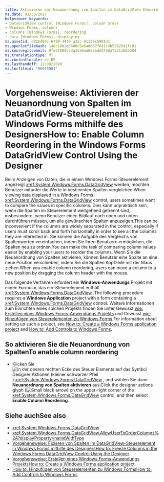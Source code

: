 ```yaml
---
title: Aktivieren der Neuanordnung von Spalten im DataGridView-Steuerelement mithilfe des Designers
ms.date: 03/30/2017
helpviewer_keywords:
- DataGridView control [Windows Forms], column order
- Windows Forms, columns
- columns [Windows Forms], reordering
- data [Windows Forms], displaying
ms.assetid: d82bd69c-6799-4439-a32c-91139c5901d1
ms.openlocfilehash: 14dc1081a8608c6e6add67f641c4b55825d2fc81
ms.sourcegitcommit: 9f6df084c53a3da0ea657ed0d708a72213683084
ms.translationtype: MT
ms.contentlocale: de-DE
ms.lasthandoff: 12/09/2020
ms.locfileid: "96976001"
---
```

# <a name="how-to-enable-column-reordering-in-the-windows-forms-datagridview-control-using-the-designer"></a><span data-ttu-id="53e06-102">Vorgehensweise: Aktivieren der Neuanordnung von Spalten im DataGridView-Steuerelement in Windows Forms mithilfe des Designers</span><span class="sxs-lookup"><span data-stu-id="53e06-102">How to: Enable Column Reordering in the Windows Forms DataGridView Control Using the Designer</span></span>
<span data-ttu-id="53e06-103">Beim Anzeigen von Daten, die in einem Windows Forms-Steuerelement angezeigt <xref:System.Windows.Forms.DataGridView> werden, möchten Benutzer mitunter die Werte in bestimmten Spalten vergleichen.</span><span class="sxs-lookup"><span data-stu-id="53e06-103">When viewing data displayed in a Windows Forms <xref:System.Windows.Forms.DataGridView> control, users sometimes want to compare the values in specific columns.</span></span> <span data-ttu-id="53e06-104">Dies kann unpraktisch sein, wenn die Spalten im Steuerelement weitgehend getrennt sind, insbesondere, wenn Benutzer einen Bildlauf nach oben und unten durchführen müssen, um alle gewünschten Spalten anzuzeigen.</span><span class="sxs-lookup"><span data-stu-id="53e06-104">This can be inconvenient if the columns are widely separated in the control, especially if users must scroll back and forth horizontally in order to see all the columns they are interested in.</span></span> <span data-ttu-id="53e06-105">Sie können die Aufgabe des Vergleichs von Spaltenwerten vereinfachen, indem Sie Ihren Benutzern ermöglichen, die Spalten neu zu ordnen.</span><span class="sxs-lookup"><span data-stu-id="53e06-105">You can make the task of comparing column values easier by enabling your users to reorder the columns.</span></span> <span data-ttu-id="53e06-106">Wenn Sie die Neuanordnung von Spalten aktivieren, können Benutzer eine Spalte an eine neue Position verschieben, indem Sie die Spalten Kopfzeile mit der Maus ziehen.</span><span class="sxs-lookup"><span data-stu-id="53e06-106">When you enable column reordering, users can move a column to a new position by dragging the column header with the mouse.</span></span>

 <span data-ttu-id="53e06-107">Das folgende Verfahren erfordert ein **Windows-Anwendungs** Projekt mit einem Formular, das ein-Steuerelement enthält <xref:System.Windows.Forms.DataGridView> .</span><span class="sxs-lookup"><span data-stu-id="53e06-107">The following procedure requires a **Windows Application** project with a form containing a <xref:System.Windows.Forms.DataGridView> control.</span></span> <span data-ttu-id="53e06-108">Weitere Informationen zum Einrichten eines solchen Projekts finden Sie unter Gewusst [wie: Erstellen eines Windows Forms-Anwendungs Projekts](/visualstudio/ide/step-1-create-a-windows-forms-application-project) und Gewusst [wie: Hinzufügen von Steuerelementen zu Windows Forms](how-to-add-controls-to-windows-forms.md).</span><span class="sxs-lookup"><span data-stu-id="53e06-108">For information about setting up such a project, see [How to: Create a Windows Forms application project](/visualstudio/ide/step-1-create-a-windows-forms-application-project) and [How to: Add Controls to Windows Forms](how-to-add-controls-to-windows-forms.md).</span></span>

## <a name="to-enable-column-reordering"></a><span data-ttu-id="53e06-109">So aktivieren Sie die Neuanordnung von Spalten</span><span class="sxs-lookup"><span data-stu-id="53e06-109">To enable column reordering</span></span>

- <span data-ttu-id="53e06-110">Klicken Sie ![ in der oberen rechten Ecke des Steuer Elements auf das Symbol Designer Aktionen (kleiner schwarzer Pfeil ](./media/designer-actions-glyph.gif) ) <xref:System.Windows.Forms.DataGridView> , und wählen Sie dann **Neuanordnung von Spalten aktivieren** aus.</span><span class="sxs-lookup"><span data-stu-id="53e06-110">Click the designer actions glyph (![Small black arrow](./media/designer-actions-glyph.gif)) on the upper-right corner of the <xref:System.Windows.Forms.DataGridView> control, and then select **Enable Column Reordering**.</span></span>

## <a name="see-also"></a><span data-ttu-id="53e06-111">Siehe auch</span><span class="sxs-lookup"><span data-stu-id="53e06-111">See also</span></span>

- <xref:System.Windows.Forms.DataGridView>
- <xref:System.Windows.Forms.DataGridView.AllowUserToOrderColumns%2A?displayProperty=nameWithType>
- [<span data-ttu-id="53e06-112">Vorgehensweise: Fixieren von Spalten im DataGridView-Steuerelement in Windows Forms mithilfe des Designers</span><span class="sxs-lookup"><span data-stu-id="53e06-112">How to: Freeze Columns in the Windows Forms DataGridView Control Using the Designer</span></span>](freeze-columns-in-the-datagrid-using-the-designer.md)
- [<span data-ttu-id="53e06-113">Vorgehensweise: Erstellen eines Windows Forms-Anwendungs Projekts</span><span class="sxs-lookup"><span data-stu-id="53e06-113">How to: Create a Windows Forms application project</span></span>](/visualstudio/ide/step-1-create-a-windows-forms-application-project)
- [<span data-ttu-id="53e06-114">How to: Hinzufügen von Steuerelementen zu Windows Forms</span><span class="sxs-lookup"><span data-stu-id="53e06-114">How to: Add Controls to Windows Forms</span></span>](how-to-add-controls-to-windows-forms.md)
